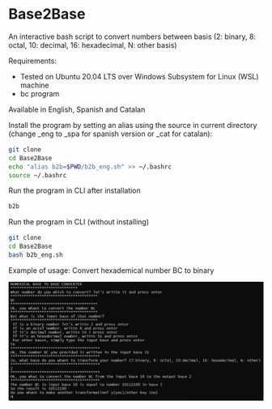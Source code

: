 # Base2Base
An interactive bash script to convert numbers between basis (2: binary, 8: octal, 10: decimal, 16: hexadecimal, N: other basis)

Requirements: 
+ Tested on Ubuntu 20.04 LTS over Windows Subsystem for Linux (WSL) machine
+ bc program

Available in English, Spanish and Catalan

Install the program by setting an alias using the source in current directory (change _eng to _spa for spanish version or _cat for catalan):

```bash
git clone 
cd Base2Base
echo "alias b2b=$PWD/b2b_eng.sh" >> ~/.bashrc
source ~/.bashrc
```
Run the program in CLI after installation
```bash
b2b
```
Run the program in CLI (without installing)
```bash
git clone 
cd Base2Base
bash b2b_eng.sh
```
Example of usage: Convert hexademical number BC to binary 

<p align="left">
<img src="demo.png" alt="drawing" width="1000" >
</p>


  
  
